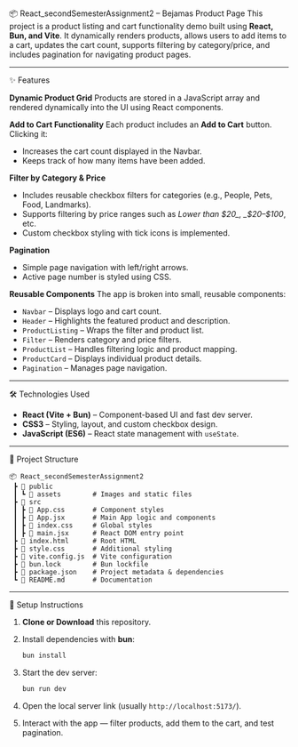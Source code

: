 📦 React_secondSemesterAssignment2 – Bejamas Product Page
This project is a product listing and cart functionality demo built using **React, Bun, and Vite**. It dynamically renders products, allows users to add items to a cart, updates the cart count, supports filtering by category/price, and includes pagination for navigating product pages.

---

✨ Features

**Dynamic Product Grid**
Products are stored in a JavaScript array and rendered dynamically into the UI using React components.

**Add to Cart Functionality**
Each product includes an **Add to Cart** button. Clicking it:

- Increases the cart count displayed in the Navbar.
- Keeps track of how many items have been added.

**Filter by Category & Price**

- Includes reusable checkbox filters for categories (e.g., People, Pets, Food, Landmarks).
- Supports filtering by price ranges such as _Lower than $20_, _$20–$100_, etc.
- Custom checkbox styling with tick icons is implemented.

**Pagination**

- Simple page navigation with left/right arrows.
- Active page number is styled using CSS.

**Reusable Components**
The app is broken into small, reusable components:

- `Navbar` – Displays logo and cart count.
- `Header` – Highlights the featured product and description.
- `ProductListing` – Wraps the filter and product list.
- `Filter` – Renders category and price filters.
- `ProductList` – Handles filtering logic and product mapping.
- `ProductCard` – Displays individual product details.
- `Pagination` – Manages page navigation.

---

🛠️ Technologies Used

- **React (Vite + Bun)** – Component-based UI and fast dev server.
- **CSS3** – Styling, layout, and custom checkbox design.
- **JavaScript (ES6)** – React state management with `useState`.

---

📂 Project Structure

```
📦 React_secondSemesterAssignment2
 ┣ 📂 public
 ┃ ┗ 📂 assets        # Images and static files
 ┣ 📂 src
 ┃ ┣ 📜 App.css       # Component styles
 ┃ ┣ 📜 App.jsx       # Main App logic and components
 ┃ ┣ 📜 index.css     # Global styles
 ┃ ┣ 📜 main.jsx      # React DOM entry point
 ┣ 📜 index.html      # Root HTML
 ┣ 📜 style.css       # Additional styling
 ┣ 📜 vite.config.js  # Vite configuration
 ┣ 📜 bun.lock        # Bun lockfile
 ┣ 📜 package.json    # Project metadata & dependencies
 ┗ 📜 README.md       # Documentation
```

---

🚀 Setup Instructions

1. **Clone or Download** this repository.
2. Install dependencies with **bun**:

   ```bash
   bun install
   ```

3. Start the dev server:

   ```bash
   bun run dev
   ```

4. Open the local server link (usually `http://localhost:5173/`).
5. Interact with the app — filter products, add them to the cart, and test pagination.
